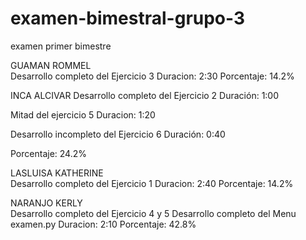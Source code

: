 # examen-bimestral-grupo-3
examen primer bimestre

GUAMAN ROMMEL	
    Desarrollo completo del Ejercicio 3
    Duracion: 2:30
    Porcentaje: 14.2%
    
INCA	ALCIVAR
  Desarrollo completo del Ejercicio 2
  Duración: 1:00
  
  Mitad del ejercicio 5
  Duracion: 1:20
  
  Desarrollo incompleto del Ejercicio 6
  Duración: 0:40
  
  Porcentaje: 24.2%
  
LASLUISA	KATHERINE	
  Desarrollo completo del Ejercicio 1
  Duracion: 2:40
  Porcentaje: 14.2%

NARANJO	KERLY	
  Desarrollo completo del Ejercicio 4 y 5
  Desarrollo completo del Menu examen.py
  Duracion: 2:10
  Porcentaje: 42.8%
